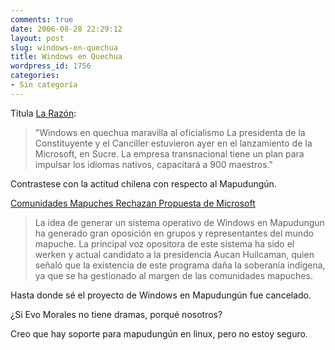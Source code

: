 ```yaml
---
comments: true
date: 2006-08-28 22:29:12
layout: post
slug: windows-en-quechua
title: Windows en Quechua
wordpress_id: 1756
categories:
- Sin categoría
---
```


Titula [La Razón](http://replay.web.archive.org/20071016211622/http://www.la-razon.com/versiones/20060826_005645/nota_250_324673.htm):


> "Windows en quechua maravilla al oficialismo La presidenta de la Constituyente y el Canciller estuvieron ayer en el lanzamiento de la Microsoft, en Sucre. La empresa transnacional tiene un plan para impulsar los idiomas nativos, capacitará a 900 maestros."


Contrastese con la actitud chilena con respecto al Mapudungún.

[Comunidades Mapuches Rechazan Propuesta de Microsoft](http://replay.web.archive.org/20071016211622/http://revista.serindigena.cl/props/public_html/?module=displaystory&story_id=767&format=html)


> La idea de generar un sistema operativo de Windows en Mapudungun ha generado gran oposición en grupos y representantes del mundo mapuche. La principal voz opositora de este sistema ha sido el werken y actual candidato a la presidencia Aucan Huilcaman, quien señaló que la existencia de este programa daña la soberanía indígena, ya que se ha gestionado al margen de las comunidades mapuches.


Hasta donde sé el proyecto de Windows en Mapudungún fue cancelado.

¿Si Evo Morales no tiene dramas, porqué nosotros?

Creo que hay soporte para mapudungún en linux, pero no estoy seguro.


